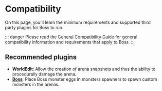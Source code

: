 # Compatibility

On this page, you'll learn the minimum requirements and supported third party plugins for Boss to run.

::: danger
Please read the [General Compatibility Guide](../general/compatibility.md) for general compatibility information and requirements that apply to Boss.
:::

## Recommended plugins

* **WorldEdit**: Allow the creation of arena snapshots and thus the ability to procedurally damage the arena.
* **[Boss](https://mineacademy.org/boss)**: Place Boss monster eggs in monsters spawners to spawn custom monsters in the arenas.